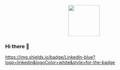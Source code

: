 <div id="header" align="center">
  <img src="https://tenor.com/view/typing-code-linux-computer-elliot-alderson-gif-10667985" width="100"/>
</div>

### Hi there 👋

https://img.shields.io/badge/LinkedIn-blue?logo=linkedin&logoColor=white&style=for-the-badge

